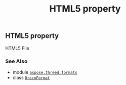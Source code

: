 ﻿---
title: HTML5 property
second_title: Aspose.3D for Python via .NET API References
description: 
type: docs
weight: 350
url: /aspose.threed.formats/dracoformat/html5/
is_root: false
---

## HTML5 property


HTML5 File

### See Also
* module [`aspose.threed.formats`](../../)
* class [`DracoFormat`](/3d/python-net/aspose.threed.formats/dracoformat)
